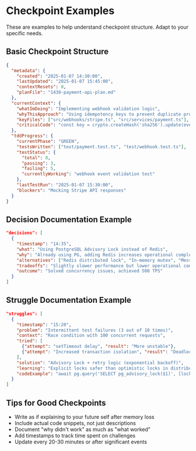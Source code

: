 # Checkpoint Examples

These are examples to help understand checkpoint structure. Adapt to your specific needs.

## Basic Checkpoint Structure
```json
{
  "metadata": {
    "created": "2025-01-07 14:30:00",
    "lastUpdated": "2025-01-07 15:45:00",
    "contextResets": 0,
    "planFile": "1430-payment-api-plan.md"
  },
  "currentContext": {
    "whatImDoing": "Implementing webhook validation logic",
    "whyThisApproach": "Using idempotency keys to prevent duplicate processing",
    "keyFiles": ["src/webhooks/stripe.ts", "src/services/payment.ts"],
    "criticalCode": "const key = crypto.createHash('sha256').update(event.id).digest('hex');"
  },
  "tddProgress": {
    "currentPhase": "GREEN",
    "testsWritten": ["test/payment.test.ts", "test/webhook.test.ts"],
    "testStatus": {
      "total": 8,
      "passing": 3,
      "failing": 5,
      "currentlyWorking": "webhook event validation test"
    },
    "lastTestRun": "2025-01-07 15:30:00",
    "blockers": "Mocking Stripe API responses"
  }
}
```

## Decision Documentation Example
```json
"decisions": [
  {
    "timestamp": "14:35",
    "what": "Using PostgreSQL Advisory Lock instead of Redis",
    "why": "Already using PG, adding Redis increases operational complexity",
    "alternatives": ["Redis distributed lock", "In-memory mutex", "Message Queue"],
    "tradeoffs": "Slightly slower performance but lower operational complexity",
    "outcome": "Solved concurrency issues, achieved 500 TPS"
  }
]
```

## Struggle Documentation Example
```json
"struggles": [
  {
    "timestamp": "15:20",
    "problem": "Intermittent test failures (3 out of 10 times)",
    "context": "Race condition with 100 concurrent requests",
    "tried": [
      {"attempt": "setTimeout delay", "result": "More unstable"},
      {"attempt": "Increased transaction isolation", "result": "Deadlock occurred"}
    ],
    "solution": "Advisory Lock + retry logic (exponential backoff)",
    "learning": "Explicit locks safer than optimistic locks in distributed systems",
    "codeExample": "await pg.query('SELECT pg_advisory_lock($1)', [lockId]);"
  }
]
```

## Tips for Good Checkpoints
- Write as if explaining to your future self after memory loss
- Include actual code snippets, not just descriptions
- Document "why didn't work" as much as "what worked"
- Add timestamps to track time spent on challenges
- Update every 20-30 minutes or after significant events
